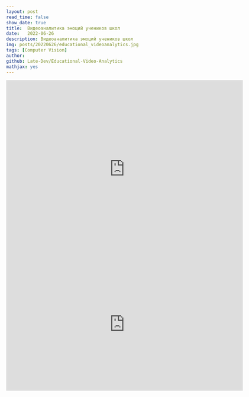 ```yaml
---
layout: post
read_time: false
show_date: true
title:  Видеоаналитика эмоций учеников школ
date:   2022-06-26
description: Видеоаналитика эмоций учеников школ
img: posts/20220626/educational_videoanalytics.jpg
tags: [Computer Vision]
author: 
github: Late-Dev/Educational-Video-Analytics
mathjax: yes
---
```



<iframe src="https://docs.google.com/presentation/d/e/2PACX-1vTxx7sMBC03n03yqJVeCd7vUPz_DZ-c-5lmSGpwlaPqX333QJXKqpP3gcdVgjxlPZURCBNepBag4uiE/embed?start=false&loop=false&delayms=3000" frameborder="0" width="640" height="480" allowfullscreen="true" mozallowfullscreen="true" webkitallowfullscreen="true"></iframe>

<iframe width="640" height="360" src="https://www.youtube.com/embed/j4jXQh_yEHg" title="YouTube video player" frameborder="0" allow="accelerometer; autoplay; clipboard-write; encrypted-media; gyroscope; picture-in-picture; web-share" allowfullscreen></iframe>